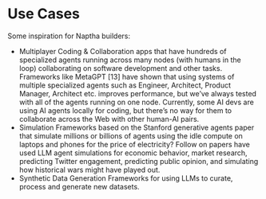 # Use Cases

Some inspiration for Naptha builders:

* Multiplayer Coding & Collaboration apps that have hundreds of specialized agents running across many nodes (with humans in the loop) collaborating on software development and other tasks. Frameworks like MetaGPT [13] have shown that using systems of multiple specialized agents such as Engineer, Architect, Product Manager, Architect etc. improves performance, but we’ve always tested with all of the agents running on one node. Currently, some AI devs are using AI agents locally for coding, but there’s no way for them to collaborate across the Web with other human-AI pairs.
* Simulation Frameworks based on the Stanford generative agents paper that simulate millions or billions of agents using the idle compute on laptops and phones for the price of electricity? Follow on papers have used LLM agent
simulations for economic behavior, market research, predicting Twitter engagement, predicting public opinion, and simulating how historical wars might have played out.
* Synthetic Data Generation Frameworks for using LLMs to curate, process and generate new datasets.